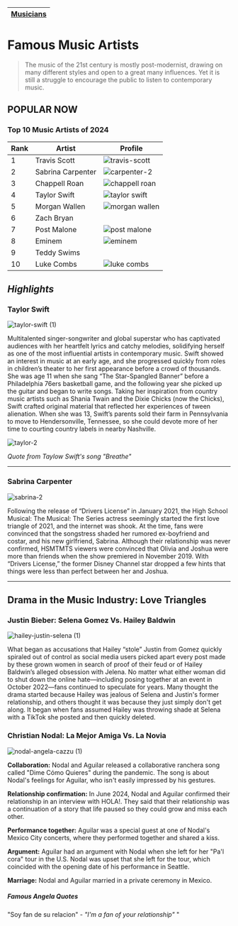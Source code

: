 | [Musicians](musicians.md) |
| ----- |

# Famous Music Artists

> The music of the 21st century is mostly post-modernist, drawing on many different styles and open to a great many influences. Yet it is still a struggle to encourage the public to listen to contemporary music.

## POPULAR NOW

### Top 10 Music Artists of 2024
| Rank | Artist | Profile |
| ---- | ------ | ------- |
| 1 | Travis Scott | ![travis-scott](https://github.com/user-attachments/assets/d16a5048-902a-4ef9-a9f0-9bad7428808a) |
| 2 | Sabrina Carpenter | ![carpenter-2](https://github.com/user-attachments/assets/d8175e82-4401-488c-9079-8278bceb5c67) |
| 3 | Chappell Roan | ![chappell roan](https://github.com/user-attachments/assets/4d6521d8-f496-4b79-92be-7dce46322997) |
| 4 | Taylor Swift | ![taylor swift](https://github.com/user-attachments/assets/d90ec091-0cb1-45e3-adb2-97ee942fc500) | 
| 5 | Morgan Wallen | ![morgan wallen](https://github.com/user-attachments/assets/f6a936d8-450b-44b2-8324-5771922bb98d) |
| 6 | Zach Bryan | 
| 7 | Post Malone | ![post malone](https://github.com/user-attachments/assets/b97ce82d-c8de-48fd-8a2e-fa57112a7907) |
| 8 | Eminem | ![eminem](https://github.com/user-attachments/assets/85b77947-89a6-421f-9065-970cd59dbd48) |
| 9 | Teddy Swims | 
| 10 | Luke Combs |![luke combs](https://github.com/user-attachments/assets/f59991d9-139d-4335-bbce-d489d92424c4) |

## ***Highlights***

### **Taylor Swift**
![taylor-swift (1)](https://github.com/user-attachments/assets/8ca9d6b0-af5d-4008-80d7-a4803d07ca32)

Multitalented singer-songwriter and global superstar who has captivated audiences with her heartfelt lyrics and catchy melodies, solidifying herself as one of the most influential artists in contemporary music. Swift showed an interest in music at an early age, and she progressed quickly from roles in children’s theater to her first appearance before a crowd of thousands. She was age 11 when she sang “The Star-Spangled Banner” before a Philadelphia 76ers basketball game, and the following year she picked up the guitar and began to write songs. Taking her inspiration from country music artists such as Shania Twain and the Dixie Chicks (now the Chicks), Swift crafted original material that reflected her experiences of tween alienation. When she was 13, Swift’s parents sold their farm in Pennsylvania to move to Hendersonville, Tennessee, so she could devote more of her time to courting country labels in nearby Nashville.

![taylor-2](https://github.com/user-attachments/assets/b5c22042-fb46-430d-858b-fff4b2be363d)

*Quote from Taylow Swift's song "Breathe"*
_______________
### **Sabrina Carpenter**
![sabrina-2](https://github.com/user-attachments/assets/9fa20260-c838-4223-b210-8642ddc22d15)

Following the release of “Drivers License” in January 2021, the High School Musical: The Musical: The Series actress seemingly started the first love triangle of 2021, and the internet was shook. At the time, fans were convinced that the songstress shaded her rumored ex-boyfriend and costar, and his new girlfriend, Sabrina. Although their relationship was never confirmed, HSMTMTS viewers were convinced that Olivia and Joshua were more than friends when the show premiered in November 2019. With “Drivers License,” the former Disney Channel star dropped a few hints that things were less than perfect between her and Joshua.
_______________
## Drama in the Music Industry: Love Triangles

### Justin Bieber: Selena Gomez Vs. Hailey Baldwin
![hailey-justin-selena (1)](https://github.com/user-attachments/assets/0a52ed94-fd40-4f57-ae88-70b7e30b14ee)

What began as accusations that Hailey “stole” Justin from Gomez quickly spiraled out of control as social media users picked apart every post made by these grown women in search of proof of their feud or of Hailey Baldwin’s alleged obsession with Jelena. No matter what either woman did to shut down the online hate—including posing together at an event in October 2022—fans continued to speculate for years. 
Many thought the drama started because Hailey was jealous of Selena and Justin's former relationship, and others thought it was because they just simply don't get along. It began when fans assumed Hailey was throwing shade at Selena with a TikTok she posted and then quickly deleted.

### Christian Nodal: La Mejor Amiga Vs. La Novia
![nodal-angela-cazzu (1)](https://github.com/user-attachments/assets/d3f3c2cb-310f-4fae-9332-8ff2e035931c)

**Collaboration:** Nodal and Aguilar released a collaborative ranchera song called "Dime Cómo Quieres" during the pandemic. The song is about Nodal's feelings for Aguilar, who isn't easily impressed by his gestures. 

**Relationship confirmation:** In June 2024, Nodal and Aguilar confirmed their relationship in an interview with HOLA!. They said that their relationship was a continuation of a story that life paused so they could grow and miss each other. 

**Performance together:** Aguilar was a special guest at one of Nodal's Mexico City concerts, where they performed together and shared a kiss. 

**Argument:** Aguilar had an argument with Nodal when she left for her "Pa'l cora" tour in the U.S. Nodal was upset that she left for the tour, which coincided with the opening date of his performance in Seattle. 

**Marriage:** Nodal and Aguilar married in a private ceremony in Mexico. 

##### *Famous Angela Quotes*
"Soy fan de su relacion" - *"I'm a fan of your relationship"*
"
